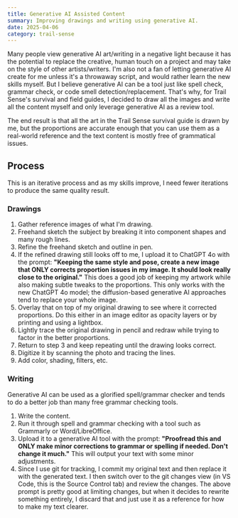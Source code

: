 ```yaml
---
title: Generative AI Assisted Content
summary: Improving drawings and writing using generative AI.
date: 2025-04-06
category: trail-sense
---
```


Many people view generative AI art/writing in a negative light because it has the potential to replace the creative, human touch on a project and may take on the style of other artists/writers. I'm also not a fan of letting generative AI create for me unless it's a throwaway script, and would rather learn the new skills myself. But I believe generative AI can be a tool just like spell check, grammar check, or code smell detection/replacement. That's why, for Trail Sense's survival and field guides, I decided to draw all the images and write all the content myself and only leverage generative AI as a review tool.

The end result is that all the art in the Trail Sense survival guide is drawn by me, but the proportions are accurate enough that you can use them as a real-world reference and the text content is mostly free of grammatical issues.

## Process
This is an iterative process and as my skills improve, I need fewer iterations to produce the same quality result.

### Drawings

1. Gather reference images of what I'm drawing.
2. Freehand sketch the subject by breaking it into component shapes and many rough lines.
3. Refine the freehand sketch and outline in pen.
4. If the refined drawing still looks off to me, I upload it to ChatGPT 4o with the prompt: **"Keeping the same style and pose, create a new image that ONLY corrects proportion issues in my image. It should look really close to the original."** This does a good job of keeping my artwork while also making subtle tweaks to the proportions. This only works with the new ChatGPT 4o model; the diffusion-based generative AI approaches tend to replace your whole image.
5. Overlay that on top of my original drawing to see where it corrected proportions. Do this either in an image editor as opacity layers or by printing and using a lightbox.
6. Lightly trace the original drawing in pencil and redraw while trying to factor in the better proportions.
7. Return to step 3 and keep repeating until the drawing looks correct.
8. Digitize it by scanning the photo and tracing the lines.
9. Add color, shading, filters, etc.

### Writing

Generative AI can be used as a glorified spell/grammar checker and tends to do a better job than many free grammar checking tools.

1. Write the content.
2. Run it through spell and grammar checking with a tool such as Grammarly or Word/LibreOffice.
3. Upload it to a generative AI tool with the prompt: **"Proofread this and ONLY make minor corrections to grammar or spelling if needed. Don't change it much."** This will output your text with some minor adjustments.
4. Since I use git for tracking, I commit my original text and then replace it with the generated text. I then switch over to the git changes view (in VS Code, this is the Source Control tab) and review the changes. The above prompt is pretty good at limiting changes, but when it decides to rewrite something entirely, I discard that and just use it as a reference for how to make my text clearer.